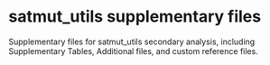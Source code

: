 # satmut_utils supplementary files

Supplementary files for satmut_utils secondary analysis, including Supplementary Tables, Additional files, and custom reference files.
